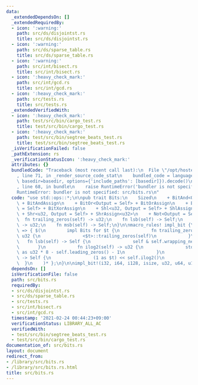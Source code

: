 ```yaml
---
data:
  _extendedDependsOn: []
  _extendedRequiredBy:
  - icon: ':warning:'
    path: src/ds/disjointst.rs
    title: src/ds/disjointst.rs
  - icon: ':warning:'
    path: src/ds/sparse_table.rs
    title: src/ds/sparse_table.rs
  - icon: ':warning:'
    path: src/int/bisect.rs
    title: src/int/bisect.rs
  - icon: ':heavy_check_mark:'
    path: src/int/gcd.rs
    title: src/int/gcd.rs
  - icon: ':heavy_check_mark:'
    path: src/tests.rs
    title: src/tests.rs
  _extendedVerifiedWith:
  - icon: ':heavy_check_mark:'
    path: test/src/bin/cargo_test.rs
    title: test/src/bin/cargo_test.rs
  - icon: ':heavy_check_mark:'
    path: test/src/bin/segtree_beats_test.rs
    title: test/src/bin/segtree_beats_test.rs
  _isVerificationFailed: false
  _pathExtension: rs
  _verificationStatusIcon: ':heavy_check_mark:'
  attributes: {}
  bundledCode: "Traceback (most recent call last):\n  File \"/opt/hostedtoolcache/Python/3.9.4/x64/lib/python3.9/site-packages/onlinejudge_verify/documentation/build.py\"\
    , line 71, in _render_source_code_stat\n    bundled_code = language.bundle(stat.path,\
    \ basedir=basedir, options={'include_paths': [basedir]}).decode()\n  File \"/opt/hostedtoolcache/Python/3.9.4/x64/lib/python3.9/site-packages/onlinejudge_verify/languages/user_defined.py\"\
    , line 68, in bundle\n    raise RuntimeError('bundler is not specified: {}'.format(path.as_posix()))\n\
    RuntimeError: bundler is not specified: src/bits.rs\n"
  code: "use std::ops::*;\n\npub trait Bits:\n    Sized\n    + BitAnd<Output = Self>\
    \ + BitAndAssign\n    + BitOr<Output = Self> + BitOrAssign\n    + BitXor<Output\
    \ = Self> + BitXorAssign\n    + Shl<u32, Output = Self> + ShlAssign<u32>\n   \
    \ + Shr<u32, Output = Self> + ShrAssign<u32>\n    + Not<Output = Self>\n{\n  \
    \  fn trailing_zeros(self) -> u32;\n    fn lsb(self) -> Self;\n    fn ilog2(self)\
    \ -> u32;\n    fn msb(self) -> Self;\n}\n\nmacro_rules! impl_bit {\n    ($($t:ty),*)\
    \ => { $(\n        impl Bits for $t {\n            fn trailing_zeros(self) ->\
    \ u32 {\n                <$t>::trailing_zeros(self)\n            }\n         \
    \   fn lsb(self) -> Self {\n                self & self.wrapping_neg()\n     \
    \       }\n            fn ilog2(self) -> u32 {\n                std::mem::size_of::<$t>()\
    \ as u32 * 8 - self.leading_zeros() - 1\n            }\n            fn msb(self)\
    \ -> Self {\n                (1 as $t) << self.ilog2()\n            }\n      \
    \  }\n    )* };\n}\n\nimpl_bit!(i32, i64, i128, isize, u32, u64, u128, usize);\n"
  dependsOn: []
  isVerificationFile: false
  path: src/bits.rs
  requiredBy:
  - src/ds/disjointst.rs
  - src/ds/sparse_table.rs
  - src/tests.rs
  - src/int/bisect.rs
  - src/int/gcd.rs
  timestamp: '2021-02-24 00:44:23+09:00'
  verificationStatus: LIBRARY_ALL_AC
  verifiedWith:
  - test/src/bin/segtree_beats_test.rs
  - test/src/bin/cargo_test.rs
documentation_of: src/bits.rs
layout: document
redirect_from:
- /library/src/bits.rs
- /library/src/bits.rs.html
title: src/bits.rs
---
```

